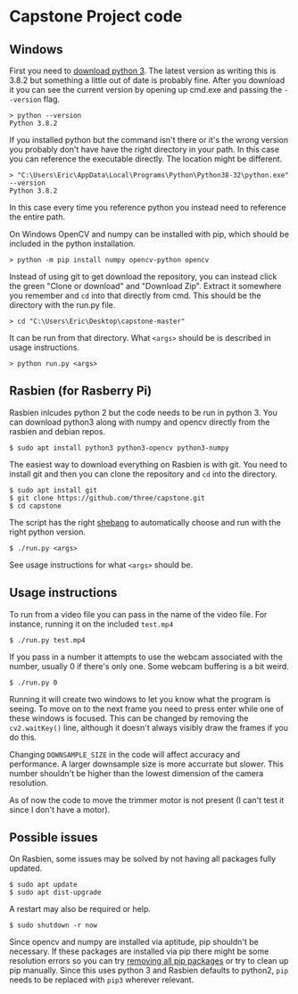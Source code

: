# Capstone Project code

## Windows

First you need to [download python 3][python]. The latest version as writing this is 3.8.2 but something a little out of date is probably fine. After you download it you can see the current version by opening up cmd.exe and passing the `--version` flag.

[python]: https://www.python.org/

```
> python --version
Python 3.8.2
```

If you installed python but the command isn't there or it's the wrong version you probably don't have have the right directory in your path. In this case you can reference the executable directly. The location might be different.

```
> "C:\Users\Eric\AppData\Local\Programs\Python\Python38-32\python.exe" --version
Python 3.8.2
```

In this case every time you reference python you instead need to reference the entire path.

On Windows OpenCV and numpy can be installed with pip, which should be included in the python installation.

```
> python -m pip install numpy opencv-python opencv
```

Instead of using git to get download the repository, you can instead click the green "Clone or download" and "Download Zip". Extract it somewhere you remember and `cd` into that directly from cmd. This should be the directory with the run.py file.

```
> cd "C:\Users\Eric\Desktop\capstone-master"
```

It can be run from that directory. What `<args>` should be is described in usage instructions.

```
> python run.py <args>
```

## Rasbien (for Rasberry Pi)

Rasbien inlcudes python 2 but the code needs to be run in python 3. You can download python3 along with numpy and opencv directly from the rasbien and debian repos.

```
$ sudo apt install python3 python3-opencv python3-numpy
```

The easiest way to download everything on Rasbien is with git. You need to install git and then you can clone the repository and `cd` into the directory.

```
$ sudo apt install git
$ git clone https://github.com/three/capstone.git
$ cd capstone
```

The script has the right [shebang][shebang] to automatically choose and run with the right python version.

[shebang]: https://en.wikipedia.org/wiki/Shebang_(Unix)

```
$ ./run.py <args>
```

See usage instructions for what `<args>` should be.

## Usage instructions

To run from a video file you can pass in the name of the video file. For instance, running it on the included `test.mp4`

```
$ ./run.py test.mp4
```

If you pass in a number it attempts to use the webcam associated with the number, usually 0 if there's only one. Some webcam buffering is a bit weird.

```
$ ./run.py 0
```

Running it will create two windows to let you know what the program is seeing. To move on to the next frame you need to press enter while one of these windows is focused. This can be changed by removing the `cv2.waitKey()` line, although it doesn't always visibly draw the frames if you do this.

Changing `DOWNSAMPLE_SIZE` in the code will affect accuracy and performance. A larger downsample size is more accurrate but slower. This number shouldn't be higher than the lowest dimension of the camera resolution.

As of now the code to move the trimmer motor is not present (I can't test it since I don't have a motor).

## Possible issues

On Rasbien, some issues may be solved by not having all packages fully updated.

```
$ sudo apt update
$ sudo apt dist-upgrade
```

A restart may also be required or help.

```
$ sudo shutdown -r now
```

Since opencv and numpy are installed via aptitude, pip shouldn't be necessary. If these packages are installed via pip there might be some resolution errors so you can try [removing all pip packages][rpip] or try to clean up pip manually. Since this uses python 3 and Rasbien defaults to python2, `pip` needs to be replaced with `pip3` wherever relevant.

[rpip]: https://stackoverflow.com/questions/11248073/what-is-the-easiest-way-to-remove-all-packages-installed-by-pip
